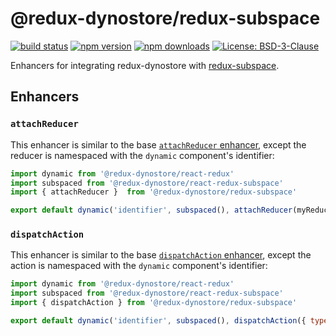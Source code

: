# @redux-dynostore/redux-subspace

[![build status](https://img.shields.io/travis/ioof-holdings/redux-dynostore/master.svg?style=flat-square)](https://travis-ci.org/ioof-holdings/redux-dynostore)
[![npm version](https://img.shields.io/npm/v/@redux-dynostore/redux-subspace.svg?style=flat-square)](https://www.npmjs.com/package/redux-dynostore-redux-subspace)
[![npm downloads](https://img.shields.io/npm/dm/@redux-dynostore/redux-subspace.svg?style=flat-square)](https://www.npmjs.com/package/@redux-dynostore/redux-subspace)
[![License: BSD-3-Clause](https://img.shields.io/npm/l/@redux-dynostore/redux-subspace.svg?style=flat-square)](/LICENSE.md)

Enhancers for integrating redux-dynostore with [redux-subspace](https://github.com/ioof-holdings/redux-subspace).

## Enhancers

### `attachReducer`

This enhancer is similar to the base [`attachReducer` enhancer](/package/redux-dynostore-core), except the reducer is namespaced with the `dynamic` component's identifier:

```javascript
import dynamic from '@redux-dynostore/react-redux'
import subspaced from '@redux-dynostore/react-redux-subspace'
import { attachReducer }  from '@redux-dynostore/redux-subspace'

export default dynamic('identifier', subspaced(), attachReducer(myReducer))(MyComponent)
```

### `dispatchAction`

This enhancer is similar to the base [`dispatchAction` enhancer](/package/redux-dynostore-core), except the action is namespaced with the `dynamic` component's identifier:

```javascript
import dynamic from '@redux-dynostore/react-redux'
import subspaced from '@redux-dynostore/react-redux-subspace'
import { dispatchAction } from '@redux-dynostore/redux-subspace'

export default dynamic('identifier', subspaced(), dispatchAction({ type: 'MY_ACTION' }))(MyComponent)
```
